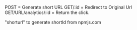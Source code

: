 POST = Generate short URL
GET/:id = Redirect to Original Url
GET/URL/analytics/:id = Return the click.

"shorturl" to generate shortId from npmjs.com

